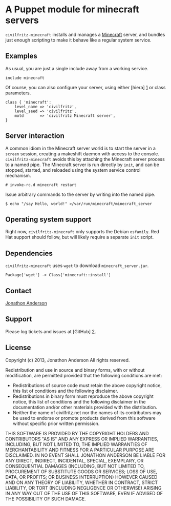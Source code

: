 # A Puppet module for minecraft servers

`civilfritz-minecraft` installs and manages a [Minecraft][] server, and
bundles just enough scripting to make it behave like a regular system
service.

[Minecraft]: https://minecraft.net

## Examples

As usual, you are just a single include away from a working service.

    include minecraft

Of course, you can also configure your server, using either [hiera] [1] or
class parameters.

    class { 'minecraft':
        level_name => 'civilfritz',
        level_seed => 'civilfritz',
        motd       => 'civilfritz Minecraft server',
    }

[1]: http://docs.puppetlabs.com/hiera/1/index.html

## Server interaction

A common idiom in the Minecraft server world is to start the server in
a `screen` session, creating a makeshift daemon with access to the
console.  `civilfritz-minecraft` avoids this by attaching the
Minecraft server process to a named pipe.  The Minecraft server is run
directly by `init`, and can be stopped, started, and reloaded using
the system service control mechanism.

    # invoke-rc.d minecraft restart

Issue arbitrary commands to the server by writing into the named pipe.

    $ echo "/say Hello, world!" >/var/run/minecraft/minecraft_server

## Operating system support

Right now, `civilfritz-minecraft` only supports the Debian `osfamily`.
Red Hat support should follow, but will likely require a separate
`init` script.

## Dependencies

`civilfritz-minecraft` uses `wget` to download `minecraft_server.jar`.

    Package['wget'] -> Class['minecraft::install']

## Contact

[Jonathon Anderson](janderson@civilfritz.net)

## Support

Please log tickets and issues at [GitHub] [2].

[2]: https://github.com/anderbubble/civilfritz-minecraft

## License

Copyright (c) 2013, Jonathon Anderson
All rights reserved.

Redistribution and use in source and binary forms, with or without
modification, are permitted provided that the following conditions are met:

- Redistributions of source code must retain the above copyright
  notice, this list of conditions and the following disclaimer.
- Redistributions in binary form must reproduce the above copyright
  notice, this list of conditions and the following disclaimer in the
  documentation and/or other materials provided with the distribution.
- Neither the name of civilfritz.net nor the
  names of its contributors may be used to endorse or promote products
  derived from this software without specific prior written permission.

THIS SOFTWARE IS PROVIDED BY THE COPYRIGHT HOLDERS AND CONTRIBUTORS
"AS IS" AND ANY EXPRESS OR IMPLIED WARRANTIES, INCLUDING, BUT NOT
LIMITED TO, THE IMPLIED WARRANTIES OF MERCHANTABILITY AND FITNESS FOR
A PARTICULAR PURPOSE ARE DISCLAIMED. IN NO EVENT SHALL JONATHON
ANDERSON BE LIABLE FOR ANY DIRECT, INDIRECT, INCIDENTAL, SPECIAL,
EXEMPLARY, OR CONSEQUENTIAL DAMAGES (INCLUDING, BUT NOT LIMITED TO,
PROCUREMENT OF SUBSTITUTE GOODS OR SERVICES; LOSS OF USE, DATA, OR
PROFITS; OR BUSINESS INTERRUPTION) HOWEVER CAUSED AND ON ANY THEORY OF
LIABILITY, WHETHER IN CONTRACT, STRICT LIABILITY, OR TORT (INCLUDING
NEGLIGENCE OR OTHERWISE) ARISING IN ANY WAY OUT OF THE USE OF THIS
SOFTWARE, EVEN IF ADVISED OF THE POSSIBILITY OF SUCH DAMAGE.
